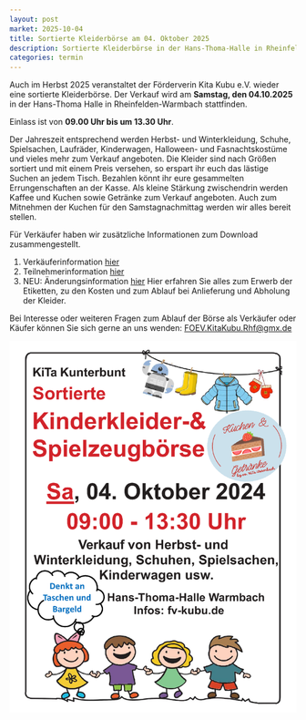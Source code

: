 ```yaml
---
layout: post
market: 2025-10-04
title: Sortierte Kleiderbörse am 04. Oktober 2025
description: Sortierte Kleiderbörse in der Hans-Thoma-Halle in Rheinfelden/Warmbach am 04. Oktober 2025
categories: termin
---
```


Auch im Herbst 2025 veranstaltet der Förderverin Kita Kubu e.V. wieder eine sortierte Kleiderbörse.
Der Verkauf wird am **Samstag, den 04.10.2025** in der Hans-Thoma Halle in Rheinfelden-Warmbach stattfinden.

Einlass ist von **09.00 Uhr bis um 13.30 Uhr**. 

Der Jahreszeit entsprechend werden Herbst- und Winterkleidung, Schuhe, Spielsachen, Laufräder, Kinderwagen, Halloween- und Fasnachtskostüme und vieles mehr zum Verkauf angeboten. Die Kleider sind nach Größen sortiert und mit einem Preis versehen, so erspart ihr euch das lästige Suchen an jedem Tisch. Bezahlen könnt ihr eure gesammelten Errungenschaften an der Kasse.
Als kleine Stärkung zwischendrin werden Kaffee und Kuchen sowie Getränke zum Verkauf angeboten. 
Auch zum Mitnehmen der Kuchen für den Samstagnachmittag werden wir alles bereit stellen.

Für Verkäufer haben wir zusätzliche Informationen zum Download zusammengestellt.
1. Verkäuferinformation [hier](/docs/202510_Allgemeine_Verkäuferinfo.pdf)
2. Teilnehmerinformation [hier](/docs/202510_Allgemeine_Teilnehmerinfo.pdf)
3. NEU: Änderungsinformation [hier](/docs/202510_Allgemeine_Informtion_Änderungen.pdf)
Hier erfahren Sie alles zum Erwerb der Etiketten, zu den Kosten und zum Ablauf bei Anlieferung und Abholung der Kleider.

Bei Interesse oder weiteren Fragen zum Ablauf der Börse als Verkäufer oder Käufer können Sie sich gerne an uns wenden:
<FOEV.KitaKubu.Rhf@gmx.de>

![Sortierte Kleidung](/images/202510_Plakat.png)
